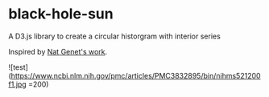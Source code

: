 # black-hole-sun

A D3.js library to create a circular historgram with interior series

Inspired by [Nat Genet's work](https://www.ncbi.nlm.nih.gov/pubmed/24076602).

![test](https://www.ncbi.nlm.nih.gov/pmc/articles/PMC3832895/bin/nihms521200f1.jpg =200)



